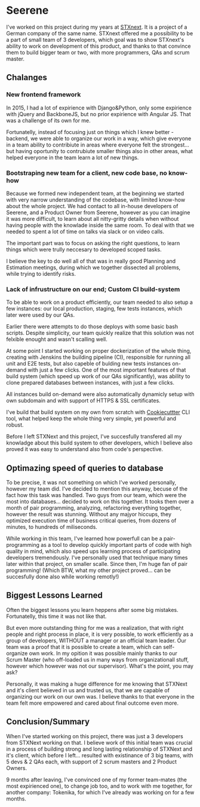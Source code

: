 # Seerene

I've worked on this project during my years at [STXnext](). It is a project of a German company of the same name. STXnext offered me a possibility to be a part of small team of 3 developers, which goal was to show STXnext's ability to work on development of this product, and thanks to that convince them to build bigger team or two, with more programmers, QAs and scrum master.

## Chalanges

### New frontend framework

In 2015, I had a lot of expirience with Django&Python, only some expirience with jQuery and BackboneJS, but no prior expirience with Angular JS. That was a challenge of its own for me.

Fortunatelly, instead of focusing just on things which I knew better - backend, we were able to organize our work in a way, which give everyone in a team ability to contribiute in areas where everyone felt the strongest... but having oportunity to contrubiute smaller things also in other areas, what helped everyone in the team learn a lot of new things.

### Bootstraping new team for a client, new code base, no know-how

Because we formed new independent team, at the beginning we started with very narrow understanding of the codebase, with limited know-how about the whole project. We had contact to all in-house developers of Seerene, and a Product Owner from Seerene, however as you can imagine it was more difficult, to learn about all nitty-gritty details when without having people with the knowlade inside the same room. To deal with that we needed to spent a lot of time on talks via slack or on video calls.

The important part was to focus on asking the right questions, to learn things which were trully neccesary to developed scoped tasks.

I believe the key to do well all of that was in really good Planning and Estimation meetings, during which we together dissected all problems, while trying to identify risks.

### Lack of infrustructure on our end; Custom CI build-system

To be able to work on a product efficiently, our team needed to also setup a few instances: our local production, staging, few tests instances, which later were used by our QAs.

Earlier there were attempts to do those deploys with some basic bash scripts. Despite simplicity, our team quickly realize that this solution was not felxible enought and wasn't scalling well.

At some point I started working on proper dockerization of the whole thing, creating with Jenskins the building pipeline (CI), responsible for running all unit and E2E tests, but also capeble of bulding new tests instances on-demand with just a few clicks. One of the most important features of that build system (which speed up work of our QAs significantly), was ability to clone prepared databases between instances, with just a few clicks.

All instances build on-demand were also automatically dynamicly setup with own subdomain and with support of HTTPS & SSL certificates.

I've build that build system on my own from scratch with [Cookiecuttter](https://github.com/cookiecutter/Cookiecutter) CLI tool, what helped keep the whole thing very simple, yet powerful and robust.

Before I left STXNext and this project, I've succesfully transfered all my knowladge about this build system to other developers, which I believe also proved it was easy to understand also from code's perspective.

## Optimazing speed of queries to database

To be precise, it was not something on which I've worked personally, however my team did. I've decided to mention this anyway, becuse of the fact how this task was handled. Two guys from our team, which were the most into databases... decided to work on this together. It tooks them over a month of pair programming, analyzing, refactoring everything together, however the result was stunning. Without any majyor hiccups, they optimized execution time of business critical queries, from dozens of minutes, to hundreds of miliseconds.

While working in this team, I've learned how powerfull can be a pair-programming as a tool to develop quickly important parts of code with high quality in mind, which also speed ups learning process of participating developers tremendously. I've personally used that technique many times later within that project, on smaller scalle. Since then, I'm huge fan of pair programming! (Which BTW, what my other project proved... can be succesfully done also while working remotly!)

## Biggest Lessons Learned

Often the biggest lessons you learn heppens after some big mistakes. Fortunatelly, this time it was not like that.

But even more outstanding thing for me was a realization, that with right people and right process in place, it is very possible, to work efficiently as a group of developers, WITHOUT a manager or an official team leader. Our team was a proof that it is possible to create a team, which can self-organize own work. In my opition it was possible mainly thanks to our Scrum Master (who off-loaded us in many ways from organizationall stuff, however which however was not our supervisor). What's the point, you may ask?

Personally, it was making a huge difference for me knowing that STXNext and it's client believed in us and trusted us, that we are capable of organizing our work on our own was. I believe thanks to that everyone in the team felt more empowered and cared about final outcome even more.

## Conclusion/Summary

When I've started working on this project, there was just a 3 developers from STXNext working on that. I believe work of this initial team was crucial in a process of building strong and long lasting relationship of STXNext and it's client, which before I left... resulted with existinance of 3 big teams, with 5 devs & 2 QAs each, with support of 2 scrum masters and 2 Product Owners.

9 months after leaving, I've convinced one of my former team-mates (the most expirienced one), to change job too, and to work with me together, for another company: Tokenika, for which I've already was working on for a few months.
